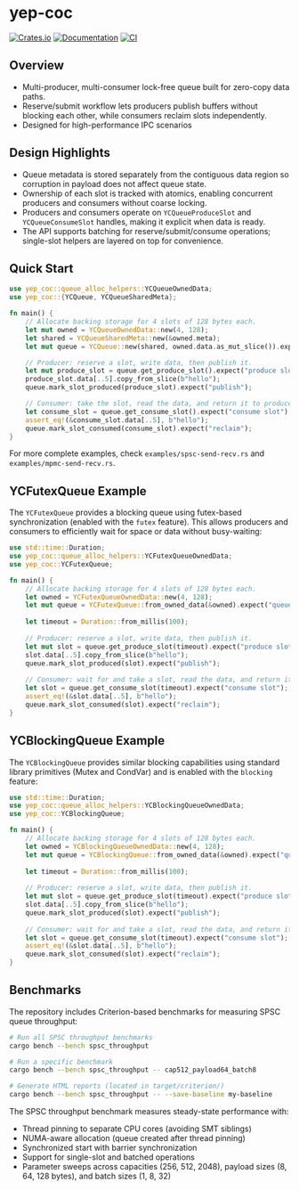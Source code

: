 # yep-coc

[![Crates.io](https://img.shields.io/crates/v/yep-coc.svg)](https://crates.io/crates/yep-coc) [![Documentation](https://docs.rs/yep-coc/badge.svg)](https://docs.rs/yep-coc) [![CI](https://github.com/richkcho/yep-coc/actions/workflows/ci.yml/badge.svg)](https://github.com/richkcho/yep-coc/actions/workflows/ci.yml)

## Overview
- Multi-producer, multi-consumer lock-free queue built for zero-copy data paths.
- Reserve/submit workflow lets producers publish buffers without blocking each other, while consumers reclaim slots independently.
- Designed for high-performance IPC scenarios

## Design Highlights
- Queue metadata is stored separately from the contiguous data region so corruption in payload does not affect queue state.
- Ownership of each slot is tracked with atomics, enabling concurrent producers and consumers without coarse locking.
- Producers and consumers operate on `YCQueueProduceSlot` and `YCQueueConsumeSlot` handles, making it explicit when data is ready.
- The API supports batching for reserve/submit/consume operations; single-slot helpers are layered on top for convenience.

## Quick Start
```rust
use yep_coc::queue_alloc_helpers::YCQueueOwnedData;
use yep_coc::{YCQueue, YCQueueSharedMeta};

fn main() {
    // Allocate backing storage for 4 slots of 128 bytes each.
    let mut owned = YCQueueOwnedData::new(4, 128);
    let shared = YCQueueSharedMeta::new(&owned.meta);
    let mut queue = YCQueue::new(shared, owned.data.as_mut_slice()).expect("queue");

    // Producer: reserve a slot, write data, then publish it.
    let mut produce_slot = queue.get_produce_slot().expect("produce slot");
    produce_slot.data[..5].copy_from_slice(b"hello");
    queue.mark_slot_produced(produce_slot).expect("publish");

    // Consumer: take the slot, read the data, and return it to producers.
    let consume_slot = queue.get_consume_slot().expect("consume slot");
    assert_eq!(&consume_slot.data[..5], b"hello");
    queue.mark_slot_consumed(consume_slot).expect("reclaim");
}
```

For more complete examples, check `examples/spsc-send-recv.rs` and `examples/mpmc-send-recv.rs`.

## YCFutexQueue Example

The `YCFutexQueue` provides a blocking queue using futex-based synchronization (enabled with the `futex` feature). This allows producers and consumers to efficiently wait for space or data without busy-waiting:

```rust
use std::time::Duration;
use yep_coc::queue_alloc_helpers::YCFutexQueueOwnedData;
use yep_coc::YCFutexQueue;

fn main() {
    // Allocate backing storage for 4 slots of 128 bytes each.
    let owned = YCFutexQueueOwnedData::new(4, 128);
    let mut queue = YCFutexQueue::from_owned_data(&owned).expect("queue");
    
    let timeout = Duration::from_millis(100);
    
    // Producer: reserve a slot, write data, then publish it.
    let mut slot = queue.get_produce_slot(timeout).expect("produce slot");
    slot.data[..5].copy_from_slice(b"hello");
    queue.mark_slot_produced(slot).expect("publish");
    
    // Consumer: wait for and take a slot, read the data, and return it.
    let slot = queue.get_consume_slot(timeout).expect("consume slot");
    assert_eq!(&slot.data[..5], b"hello");
    queue.mark_slot_consumed(slot).expect("reclaim");
}
```

## YCBlockingQueue Example

The `YCBlockingQueue` provides similar blocking capabilities using standard library primitives (Mutex and CondVar) and is enabled with the `blocking` feature:

```rust
use std::time::Duration;
use yep_coc::queue_alloc_helpers::YCBlockingQueueOwnedData;
use yep_coc::YCBlockingQueue;

fn main() {
    // Allocate backing storage for 4 slots of 128 bytes each.
    let owned = YCBlockingQueueOwnedData::new(4, 128);
    let mut queue = YCBlockingQueue::from_owned_data(&owned).expect("queue");
    
    let timeout = Duration::from_millis(100);
    
    // Producer: reserve a slot, write data, then publish it.
    let mut slot = queue.get_produce_slot(timeout).expect("produce slot");
    slot.data[..5].copy_from_slice(b"hello");
    queue.mark_slot_produced(slot).expect("publish");
    
    // Consumer: wait for and take a slot, read the data, and return it.
    let slot = queue.get_consume_slot(timeout).expect("consume slot");
    assert_eq!(&slot.data[..5], b"hello");
    queue.mark_slot_consumed(slot).expect("reclaim");
}
```

## Benchmarks

The repository includes Criterion-based benchmarks for measuring SPSC queue throughput:

```bash
# Run all SPSC throughput benchmarks
cargo bench --bench spsc_throughput

# Run a specific benchmark
cargo bench --bench spsc_throughput -- cap512_payload64_batch8

# Generate HTML reports (located in target/criterion/)
cargo bench --bench spsc_throughput -- --save-baseline my-baseline
```

The SPSC throughput benchmark measures steady-state performance with:
- Thread pinning to separate CPU cores (avoiding SMT siblings)
- NUMA-aware allocation (queue created after thread pinning)
- Synchronized start with barrier synchronization
- Support for single-slot and batched operations
- Parameter sweeps across capacities (256, 512, 2048), payload sizes (8, 64, 128 bytes), and batch sizes (1, 8, 32)
